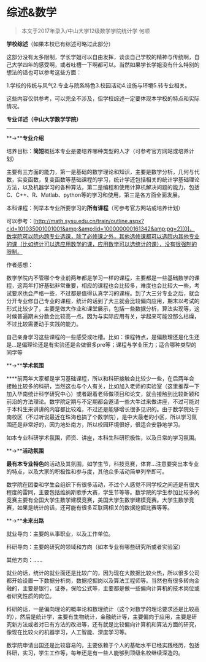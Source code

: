
# 综述&数学  

> 本文于2017年录入/中山大学12级数学学院统计学 何顺  



**学校综述**（如果本校已有综述可略过此部分）

这部分没有太多限制，学长学姐可以自由发挥，谈谈自己学校的精神与传统啊，自己大学四年的感受啊，或者吐槽一下啊都可以。当然如果学长学姐没有什么特别的想法的话也可以参考这些方面：

1.学校的传统与风气2.专业与院系特色3.校园活动4.设施与环境5.转专业相关。

这些内容仅供参考，可以完全不涉及，但学校综述一定要体现本学校的特点和实际情况。



**专业详述（中山大学数学学院）**

****

**-&gt;****专业介绍**

培养目标：**简短**概括本专业是要培养哪种类型的人才（可参考官方网站或培养计划）

主要有三方面的能力，第一是基础的数学理论和知识，主要是数学分析，几何与代数，实变函数，复变函数等基础课程的学习，统计学还包括相关的统计学基础理论方法，以及机器学习的各种算法，第二是编程和使用计算机解决问题的能力，包括C、C++、R、Matlab、python等的学习和使用，第三是各方面全面发展。



本科课程：列举本专业所要学习的**所有课程**（可参考官方网站或培养计划）

可以参考：[http://math.sysu.edu.cn/train/outline.aspx?cid=101035001001001&amp;&amp;lid=100000000161342&amp;pg=2][0]，数学院可以院内跨专业选课，除了必修课之外，其他选修课都可以选院内其他专业的课（比如统计可以选应用数学的课，应用数学可以选统计的课），没有很强制的限制。

作者感想：

数学学院内不管哪个专业前两年都是学习一样的课程，主要都是一些基础数学的课程，这两年打好基础非常重要，相应的课程也会比较多，难度也会比较大一些，考试要求也会严格一些，不过都是值得认真学习的课程。到了大三分专业之后，就会分开专业修自己专业的课程，统计的话到了大三就会比较偏向应用，期末以考试的形式比较少了，主要是做大作业和课堂展示，包括一些数据分析，算法实现等，这时候普遍期末分数会比较高一点。因为与实际应用有关，学起来可能没那么枯燥，不过比较需要动手实践的能力。

自己亲身学习这些课程的一些感受或吐槽。比如：课程特点，是偏数理还是化生还是…是偏理论还是有实验还是会做很多pre等；课程与学业压力；适合哪种类型的同学等



**-&gt;****学术氛围**

****前两年大家都是学习基础课程，所以和科研接触会比较少一些，在后两年会接触比较多的科研，当然这也与个人有关，比如加入老师的实验室（这里推荐一下加入华南统计科学研究中心）或者跟着老师做项目和论文，就会接触到比较新颖和前沿的方法理论。数学院定期与不定期都会邀请一些大牛过来做讲座，不过可能对于本科生来讲讲的内容都比较难，不过还是能够增长很多见识的。由于数学院处于南校区（不过听说最近在珠海也搞了个数学院），是中大最老的小区，所以学习氛围还是非常好的，因为地处南方，所以校园环境很好，很适合安静地学习。

如本专业科研学术氛围，师资、讲座，本科生科研积极性，以及日常的学习氛围。



**-&gt;****活动氛围**

**最有本专业特色**的活动及其氛围，如学生节，科技竞赛，体育…注意要突出本专业的特点，以及大家的积极性和参与度，其他众多活动简单列举即可。



数学院在团委和学生会组织下有很多活动，不过个人感觉不同学校之间还是有很大程度的雷同，主要包括维纳斯歌手大赛，学生节等等。数学院的学生参加比较多的竞赛主要有全国大学生数学建模竞赛，美国大学生数学建模竞赛。大学生数学竞赛，如果是统计的话，还可能有很多互联网相关的数据挖掘比赛等等。



**-&gt;****未来出路**

就业导向：主要的从事职业，以及工作单位。

科研导向：主要的研究的领域和方向（如本专业有哪些研究所或者实验室）

其他方向：……



就业的话，统计的就业面还是比较广的，因为现在大数据比较火热，所以很多公司都开始设置一下数据分析岗，数据挖掘岗以及算法工程师等。当然也有很多转向金融的，主要是银行，证券，保险公式等，主要都是做一些偏向计算机的技术岗位或者研究性质的岗位。

科研的话，一是偏向理论的概率论和数理统计（这个对数学的理论要求还是比较高的），然后是统计学，主要有生物统计，金融统计等，主要偏向于应用，主要是研究新方法或者对已有方法的改进等，还有就是比较偏向计算机和算法方面的研究，像现在比较火的机器学习，人工智能、深度学习等。

数学院申请出国还是比较容易的，主要依赖于个人的基础水平已经实践经历，包括科研，实习，学生工作等，每年还是有一些人能够到顶级名校继续深造的。



[0]:http://math.sysu.edu.cn/train/outline.aspx?cid=101035001001001&amp;&amp;lid=100000000161342&amp;pg=2
